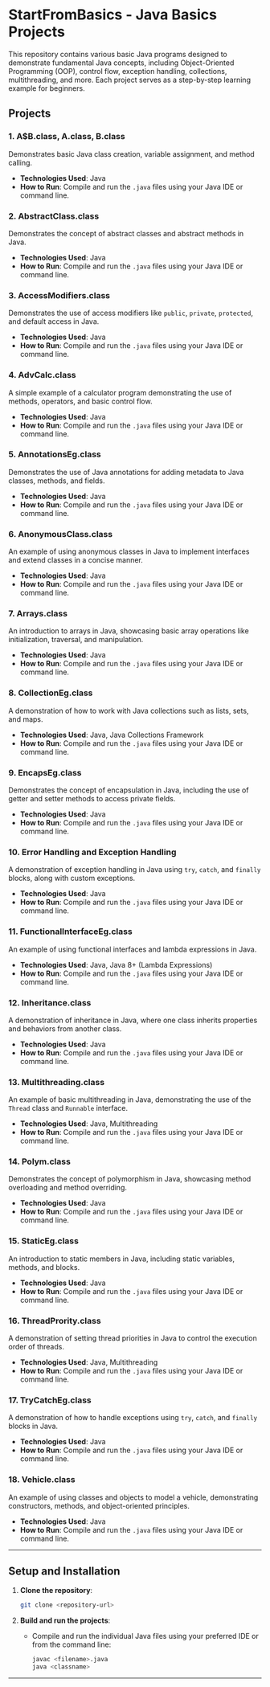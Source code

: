 # StartFromBasics - Java Basics Projects

This repository contains various basic Java programs designed to demonstrate fundamental Java concepts, including Object-Oriented Programming (OOP), control flow, exception handling, collections, multithreading, and more. Each project serves as a step-by-step learning example for beginners.

## Projects

### 1. A$B.class, A.class, B.class
Demonstrates basic Java class creation, variable assignment, and method calling.

- **Technologies Used**: Java
- **How to Run**: Compile and run the `.java` files using your Java IDE or command line.

### 2. AbstractClass.class
Demonstrates the concept of abstract classes and abstract methods in Java.

- **Technologies Used**: Java
- **How to Run**: Compile and run the `.java` files using your Java IDE or command line.

### 3. AccessModifiers.class
Demonstrates the use of access modifiers like `public`, `private`, `protected`, and default access in Java.

- **Technologies Used**: Java
- **How to Run**: Compile and run the `.java` files using your Java IDE or command line.

### 4. AdvCalc.class
A simple example of a calculator program demonstrating the use of methods, operators, and basic control flow.

- **Technologies Used**: Java
- **How to Run**: Compile and run the `.java` files using your Java IDE or command line.

### 5. AnnotationsEg.class
Demonstrates the use of Java annotations for adding metadata to Java classes, methods, and fields.

- **Technologies Used**: Java
- **How to Run**: Compile and run the `.java` files using your Java IDE or command line.

### 6. AnonymousClass.class
An example of using anonymous classes in Java to implement interfaces and extend classes in a concise manner.

- **Technologies Used**: Java
- **How to Run**: Compile and run the `.java` files using your Java IDE or command line.

### 7. Arrays.class
An introduction to arrays in Java, showcasing basic array operations like initialization, traversal, and manipulation.

- **Technologies Used**: Java
- **How to Run**: Compile and run the `.java` files using your Java IDE or command line.

### 8. CollectionEg.class
A demonstration of how to work with Java collections such as lists, sets, and maps.

- **Technologies Used**: Java, Java Collections Framework
- **How to Run**: Compile and run the `.java` files using your Java IDE or command line.

### 9. EncapsEg.class
Demonstrates the concept of encapsulation in Java, including the use of getter and setter methods to access private fields.

- **Technologies Used**: Java
- **How to Run**: Compile and run the `.java` files using your Java IDE or command line.

### 10. Error Handling and Exception Handling
A demonstration of exception handling in Java using `try`, `catch`, and `finally` blocks, along with custom exceptions.

- **Technologies Used**: Java
- **How to Run**: Compile and run the `.java` files using your Java IDE or command line.

### 11. FunctionalInterfaceEg.class
An example of using functional interfaces and lambda expressions in Java.

- **Technologies Used**: Java, Java 8+ (Lambda Expressions)
- **How to Run**: Compile and run the `.java` files using your Java IDE or command line.

### 12. Inheritance.class
A demonstration of inheritance in Java, where one class inherits properties and behaviors from another class.

- **Technologies Used**: Java
- **How to Run**: Compile and run the `.java` files using your Java IDE or command line.

### 13. Multithreading.class
An example of basic multithreading in Java, demonstrating the use of the `Thread` class and `Runnable` interface.

- **Technologies Used**: Java, Multithreading
- **How to Run**: Compile and run the `.java` files using your Java IDE or command line.

### 14. Polym.class
Demonstrates the concept of polymorphism in Java, showcasing method overloading and method overriding.

- **Technologies Used**: Java
- **How to Run**: Compile and run the `.java` files using your Java IDE or command line.

### 15. StaticEg.class
An introduction to static members in Java, including static variables, methods, and blocks.

- **Technologies Used**: Java
- **How to Run**: Compile and run the `.java` files using your Java IDE or command line.

### 16. ThreadPrority.class
A demonstration of setting thread priorities in Java to control the execution order of threads.

- **Technologies Used**: Java, Multithreading
- **How to Run**: Compile and run the `.java` files using your Java IDE or command line.

### 17. TryCatchEg.class
A demonstration of how to handle exceptions using `try`, `catch`, and `finally` blocks in Java.

- **Technologies Used**: Java
- **How to Run**: Compile and run the `.java` files using your Java IDE or command line.

### 18. Vehicle.class
An example of using classes and objects to model a vehicle, demonstrating constructors, methods, and object-oriented principles.

- **Technologies Used**: Java
- **How to Run**: Compile and run the `.java` files using your Java IDE or command line.

---

## Setup and Installation

1. **Clone the repository**:
   ```bash
   git clone <repository-url>
   ```

2. **Build and run the projects**:
    - Compile and run the individual Java files using your preferred IDE or from the command line:
      ```bash
      javac <filename>.java
      java <classname>
      ```

---
